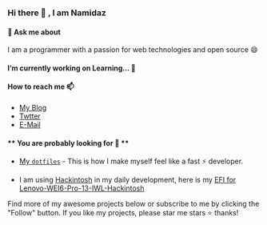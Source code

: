 ### Hi there 👋 , I am Namidaz

#### 💬  Ask me about 

I am a programmer with a passion for web technologies and open source 😄 



####  I’m currently working on Learning... 🔭 



####  How to reach me 📫  

- [My Blog](https://namidaz.github.io)
- [Twtter](https://twitter.com/namidzi)
- [E-Mail](mocky.cn@gmail.com)



#### ** You are probably looking for 🤔  **

-  [My `dotfiles`](https://github.com/namidaz/dotfiles) - This is how I make myself feel like a fast ⚡ developer.


- I am using [Hackintosh](https://en.wikipedia.org/wiki/Hackintosh) in my daily development, here is my [EFI for Lenovo-WEI6-Pro-13-IWL-Hackintosh ](https://github.com/namidaz/Lenovo-WEI6-Pro-13-IWL-Hackintosh)




Find more of my awesome projects below or subscribe to me by clicking the "Follow" button. If you like my projects, please star me stars ⭐️ thanks! 



<!--
**Namidaz/Namidaz** is a ✨ _special_ ✨ repository because its `README.md` (this file) appears on your GitHub profile.

Here are some ideas to get you started:

- 🔭 I’m currently working on ...
- 🌱 I’m currently learning ...
- 👯 I’m looking to collaborate on ...
- 🤔 I’m looking for help with ...
- 💬 Ask me about ...
- 📫 How to reach me: ...
- 😄 Pronouns: ...
- ⚡ Fun fact: ...
-->
